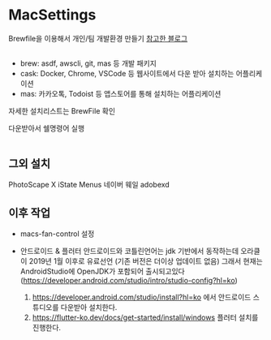 # MacSettings
Brewfile을 이용해서 개인/팀 개발환경 만들기
[참고한 블로그](https://medium.com/plustv/brewfile%EC%9D%84-%EC%9D%B4%EC%9A%A9%ED%95%B4%EC%84%9C-%ED%8C%80-%EA%B0%9C%EB%B0%9C-%ED%99%98%EA%B2%BD-%EB%A7%8C%EB%93%A4%EA%B8%B0-1516cb21f669)

##  
- brew: asdf, awscli, git, mas 등 개발 패키지
- cask: Docker, Chrome, VSCode 등 웹사이트에서 다운 받아 설치하는 어플리케이션
- mas: 카카오톡, Todoist 등 앱스토어를 통해 설치하는 어플리케이션 

자세한 설치리스트는 BrewFile 확인

다운받아서 쉘명령어 실행
```shell

```

## 그외 설치
PhotoScape X
iState Menus
네이버 웨일
adobexd

## 이후 작업
- macs-fan-control 설정
  

- 안드로이드 & 플러터
  안드로이드와 코틀린언어는 jdk 기반에서 동작하는데 오라클이 2019년 1월 이후로 유료선언 (기존 버전은 더이상 업데이트 없음) 그래서 현재는 AndroidStudio에
  OpenJDK가 포함되어 출시되고있다 (https://developer.android.com/studio/intro/studio-config?hl=ko)
  1. https://developer.android.com/studio/install?hl=ko 에서 안드로이드 스튜디오를 다운받아 설치한다.
  2. https://flutter-ko.dev/docs/get-started/install/windows 플러터 설치를 진행한다.
  

